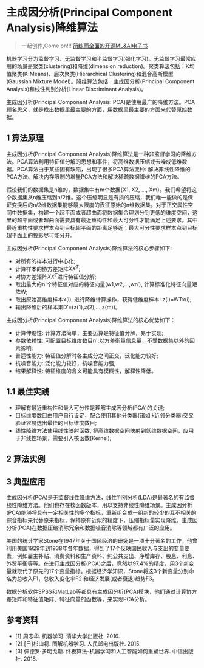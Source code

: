 # 主成因分析(Principal Component Analysis)降维算法

> 一起创作,Come on!!! [简练而全面的开源ML&AI电子书](https://github.com/media-tm/MTOpenML)

机器学习分为监督学习、无监督学习和半监督学习(强化学习)。无监督学习最常应用的场景是聚类(clustering)和降维(dimension reduction)。聚类算法包括：K均值聚类(K-Means)、层次聚类(Hierarchical Clustering)和混合高斯模型(Gaussian Mixture Model)。降维算法包括：主成因分析(Principal Component Analysis)和线性判别分析(Linear Discriminant Analysis)。

主成因分析(Principal Component Analysis: PCA)是使用最广的降维方法。PCA顾名思义，就是找出数据里最主要的方面，用数据里最主要的方面来代替原始数据。

## 1 算法原理

主成因分析(Principal Component Analysis)降维算法是一种非监督学习的降维方法。PCA算法利用特征值分解的思想和事件，将高维数据压缩或去噪成低维数据。PCA算法由于某些固有缺陷，出现了很多PCA算法变种: 解决非线性降维的PCA方法、解决内存限制的增量PCA方法和解决稀疏数据降维的PCA方法。

假设我们的数据集是n维的，数据集中有m个数据{X1, X2, ..., Xm}。我们希望将这个数据集从n维压缩到n/2维。这个压缩明显是有损的压缩，我们唯一能做的是保证变换后的n/2维数据集能够最大限度的表征原始的n维数据集。对于正交属性空间中数据集，构建一个超平面或者超曲面将数据集合理划分到更低的维度空间，这里的超平面或者超曲面需要具有最近重构性和最大可分性才能满足上述要求。其中最近重构性要求样本点到目标超平面的距离足够近；最大可分性要求样本点到目标超平面上的投影尽可能分开。

主成因分析(Principal Component Analysis)降维算法的核心步骤如下:

- 对所有的样本进行中心化;
- 计算样本的协方差矩阵$XX^T$;
- 对协方差矩阵$XX^T$进行特征值分解;
- 取出最大的n'个特征值对应的特征向量(w1,w2,...,wn′), 计算标准化特征向量矩阵W;
- 取出原始高维度样本x(i), 进行降维计算操作，获得低维度样本: z(i)=WTx(i);
- 输出降维后的样本集D′=(z(1),z(2),...,z(m))。

主成因分析(Principal Component Analysis)降维算法的核心优势如下：

- 计算伸缩性: 计算方法简单，主要运算是特征值分解，易于实现;
- 参数依赖性: 可配置目标维度数目n';以方差衡量信息量，不受数据集以外的因素影响;
- 普适性能力: 特征值分解时各主成分之间正交，泛化能力较好;
- 抗噪音能力: 泛化能力较好，抗噪音能力强;
- 结果解释性: 特征维度的含义可能具有模糊性，解释性降低。

## 1.1 最佳实践

- 理解有最近重构性和最大可分性是理解主成因分析(PCA)的关键;
- 目标维度数目由用户自行设定，配合使用其他分类器(诸如:k近邻分类器)交叉验证容易选出最佳的目标维度数目;
- 线性降维方法使用线性映射函数, 将高维数据空间映射到低维数据空间，应用于非线性场景，需要引入核函数(Kernel);

## 2 算法实例

## 3 典型应用

主成因分析(PCA)是无监督线性降维方法，线性判别分析(LDA)是最著名的有监督线性降维方法。他们也存在核函数版本，用以支持非线性降维场景。主成因分析(PCA)能够将具有一定相关性的多个指标，重新组合成一组新的较少的互不相关的综合指标来代替原来指标，保持原有近似的精度下，压缩指标量实现降维。主成因分析(PCA)在数据压缩消除冗余和数据噪音消除等领域都有广泛的应用。

美国的统计学家Stone在1947年关于国民经济的研究是一项十分著名的工作。他曾利用美国1929年到1938年各年数据，得到了17个反映国民收入与支出的变量要素，例如雇主补贴、消费资料和生产资料、纯公共支出、净增库存、股息、利息、外贸平衡等等。在进行主成因分析(PCA)之后，竟然以97.4%的精度，用3个新变量就取代了原先的17个变量指标。根据经济学知识，Stone将这3个新变量分别命名为总收入F1，总收入变化率F2 和经济发展(或者衰退)趋势F3。

数据分析软件SPSS和MatLab等都具有主成因分析(PCA)模块，他们通过计算协方差矩阵和特征值矩阵、特征向量的函数等，来实现PCA分析。

## 参考资料

- [1] 周志华. 机器学习. 清华大学出版社. 2016.
- [2] [日]杉山将. 图解机器学习. 人民邮电出版社. 2015.
- [3] 佩德罗·多明戈斯. 终极算法-机器学习和人工智能如何重塑世界. 中信出版社. 2018.